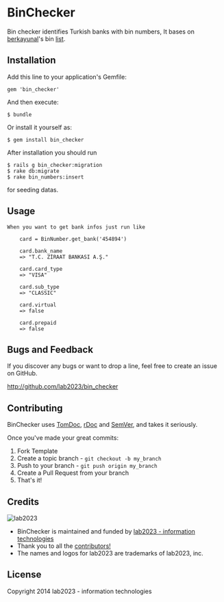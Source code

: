 # BinChecker

Bin checker identifies Turkish banks with bin numbers, It bases on [berkayunal](https://github.com/berkayunal)'s bin [list](https://gist.github.com/berkayunal/1595676).

## Installation

Add this line to your application's Gemfile:

    gem 'bin_checker'

And then execute:

    $ bundle

Or install it yourself as:

    $ gem install bin_checker

After installation you should run

    $ rails g bin_checker:migration
    $ rake db:migrate
    $ rake bin_numbers:insert
    
for seeding datas.

## Usage
    When you want to get bank infos just run like
    
        card = BinNumber.get_bank('454894')
        
        card.bank_name
        => "T.C. ZİRAAT BANKASI A.Ş."
        
        card.card_type
        => "VISA"
        
        card.sub_type
        => "CLASSIC"
        
        card.virtual
        => false
        
        card.prepaid
        => false

## Bugs and  Feedback

If you discover any bugs or want to drop a line, feel free to create an issue on GitHub.

http://github.com/lab2023/bin_checker

## Contributing

BinChecker uses [TomDoc](http://tomdoc.org/), [rDoc](http://rubydoc.info/gems/kangal) and [SemVer](http://semver.org/), and takes it seriously.

Once you've made your great commits:

1. Fork Template
2. Create a topic branch - `git checkout -b my_branch`
3. Push to your branch - `git push origin my_branch`
4. Create a Pull Request from your branch
5. That's it!

## Credits

![lab2023](http://lab2023.com/assets/images/named-logo.png)

- BinChecker is maintained and funded by [lab2023 - information technologies](http://lab2023.com/)
- Thank you to all the [contributors!](https://github.com/kebab-project/kangal/graphs/contributors)
- The names and logos for lab2023 are trademarks of lab2023, inc.

## License

Copyright 2014 lab2023 - information technologies